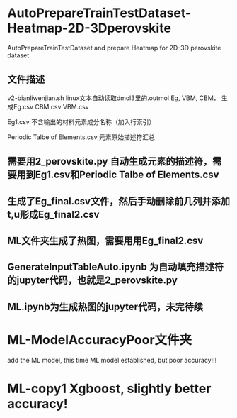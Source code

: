 # AutoPrepareTrainTestDataset-Heatmap-2D-3Dperovskite
AutoPrepareTrainTestDataset and prepare Heatmap for 2D-3D perovskite dataset

## 文件描述
v2-bianliwenjian.sh   linux文本自动读取dmol3里的.outmol Eg, VBM, CBM， 生成Eg.csv    CBM.csv    VBM.csv


Eg1.csv 不含输出的材料元素成分名称（加入行索引）


Periodic Talbe of Elements.csv 元素原始描述符汇总


## 需要用2_perovskite.py 自动生成元素的描述符，需要用到Eg1.csv和Periodic Talbe of Elements.csv

## 生成了Eg_final.csv文件，然后手动删除前几列并添加t,u形成Eg_final2.csv

## ML文件夹生成了热图，需要用用Eg_final2.csv


## GenerateInputTableAuto.ipynb 为自动填充描述符的jupyter代码，也就是2_perovskite.py

## ML.ipynb为生成热图的jupyter代码，未完待续


# ML-ModelAccuracyPoor文件夹
add the ML model, this time ML model established, but poor accuracy!!!


# ML-copy1     Xgboost, slightly better accuracy!
